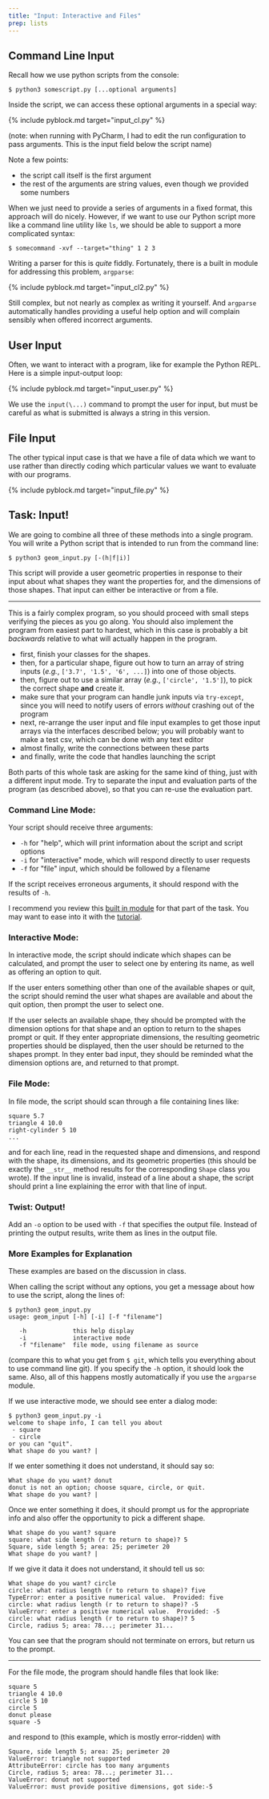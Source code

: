 ```yaml
---
title: "Input: Interactive and Files"
prep: lists
---
```


## Command Line Input

Recall how we use python scripts from the console:

~~~
$ python3 somescript.py [...optional arguments]
~~~

Inside the script, we can access these optional arguments in a special way:

{% include pyblock.md target="input_cl.py" %}

(note: when running with PyCharm, I had to edit the run configuration to pass
arguments.  This is the input field below the script name)

Note a few points:

 - the script call itself is the first argument
 - the rest of the arguments are string values, even though we provided some numbers

When we just need to provide a series of arguments in a fixed format, this approach
will do nicely.  However, if we want to use our Python script more like a command line
utility like `ls`, we should be able to support a more complicated syntax:

~~~
$ somecommand -xvf --target="thing" 1 2 3
~~~

Writing a parser for this is *quite* fiddly.  Fortunately, there is a built in
module for addressing this problem, `argparse`:

{% include pyblock.md target="input_cl2.py" %}

Still complex, but not nearly as complex as writing it yourself.  And `argparse`
automatically handles providing a useful help option and will complain sensibly when offered
incorrect arguments.

## User Input

Often, we want to interact with a program, like for example the Python REPL.  Here
is a simple input-output loop:

{% include pyblock.md target="input_user.py" %}

We use the `input(\...)` command to prompt the user for input, but must be careful
as what is submitted is always a string in this version.

## File Input

The other typical input case is that we have a file of data which we want to use
rather than directly coding which particular values we want to evaluate with
our programs.

{% include pyblock.md target="input_file.py" %}

## Task: Input!

We are going to combine all three of these methods into a single program. You
will write a Python script that is intended to run from the command line:

~~~
$ python3 geom_input.py [-(h|f|i)]
~~~

This script will provide a user geometric properties in response to their input
about what shapes they want the properties for, and the dimensions of those
shapes.  That input can either be interactive or from a file.

* * *

This is a fairly complex program, so you should proceed with small steps
verifying the pieces as you go along.  You should also implement the program from easiest
part to hardest, which in this case is probably a bit *backwards* relative to what will
actually happen in the program.

 - first, finish your classes for the shapes.
 - then, for a particular shape, figure out how to turn an array of string inputs
 (*e.g.*, `['3.7', '1.5', '6', ...]`) into one of those objects.
 - then, figure out to use a similar array (*e.g.*, `['circle', '1.5']`), to pick
 the correct shape **and** create it.
 - make sure that your program can handle junk inputs via `try-except`, since you
 will need to notify users of errors *without* crashing out of the program
 - next, re-arrange the user input and file input examples to get those input
 arrays via the interfaces described below; you will probably want to make a test csv,
 which can be done with any text editor
 - almost finally, write the connections between these parts
 - and finally, write the code that handles launching the script

Both parts of this whole task are asking for the same kind of thing, just with a
different input mode.  Try to separate the input and evaluation parts of the
program (as described above), so that you can re-use the evaluation part.

### Command Line Mode:

Your script should receive three arguments:

 - `-h` for \"help\", which will print information about the script and script
 options
 - `-i` for \"interactive\" mode, which will respond directly to user requests
 - `-f` for \"file\" input, which should be followed by a filename

If the script receives erroneous arguments, it should respond with the results
of `-h`.

I recommend you review this [built in module](https://docs.python.org/dev/library/argparse.html) for
that part of the task.  You may want to ease into it with the [tutorial](https://docs.python.org/dev/howto/argparse.html#id1).

### Interactive Mode:

In interactive mode, the script should indicate which shapes can be calculated,
and prompt the user to select one by entering its name, as well as offering an
option to quit.

If the user enters something other than one of the available shapes or quit, the
script should remind the user what shapes are available and about the quit option,
then prompt the user to select one.

If the user selects an available shape, they should be prompted with the dimension
options for that shape and an option to return to the shapes prompt or quit.
If they enter appropriate dimensions, the resulting geometric properties should be
displayed, then the user should be returned to the shapes prompt.  In they enter
bad input, they should be reminded what the dimension options are, and
returned to that prompt.

### File Mode:

In file mode, the script should scan through a file containing lines like:

~~~
square 5.7
triangle 4 10.0
right-cylinder 5 10
...
~~~

and for each line, read in the requested shape and dimensions, and respond with
the shape, its dimensions, and its geometric properties (this should be exactly
the `__str__` method results for the corresponding `Shape` class you wrote).
If the input line is invalid, instead of a line about a shape, the script should
print a line explaining the error with that line of input.

### Twist: Output!

Add an `-o` option to be used with `-f` that specifies the output file.  Instead
of printing the output results, write them as lines in the output file.

### More Examples for Explanation

These examples are based on the discussion in class.

When calling the script without any options, you get a message about how to use
the script, along the lines of:

~~~
$ python3 geom_input.py
usage: geom_input [-h] [-i] [-f "filename"]

   -h             this help display
   -i             interactive mode
   -f "filename"  file mode, using filename as source
~~~

(compare this to what you get from `$ git`, which tells you everything about to
use command line git).  If you specify the `-h` option, it should look the same.
Also, all of this happens mostly automatically if you use the `argparse` module.

If we use interactive mode, we should see enter a dialog mode:

~~~
$ python3 geom_input.py -i
welcome to shape info, I can tell you about
 - square
 - circle
or you can "quit".
What shape do you want? |
~~~

If we enter something it does not understand, it should say so:

~~~
What shape do you want? donut
donut is not an option; choose square, circle, or quit.
What shape do you want? |
~~~

Once we enter something it does, it should prompt us for the appropriate info and
also offer the opportunity to pick a different shape.

~~~
What shape do you want? square
square: what side length (r to return to shape)? 5
Square, side length 5; area: 25; perimeter 20
What shape do you want? |
~~~

If we give it data it does not understand, it should tell us so:

~~~
What shape do you want? circle
circle: what radius length (r to return to shape)? five
TypeError: enter a positive numerical value.  Provided: five
circle: what radius length (r to return to shape)? -5
ValueError: enter a positive numerical value.  Provided: -5
circle: what radius length (r to return to shape)? 5
Circle, radius 5; area: 78...; perimeter 31...
~~~

You can see that the program should not terminate on errors, but return us to
the prompt.

* * *

For the file mode, the program should handle files that look like:

~~~
square 5
triangle 4 10.0
circle 5 10
circle 5
donut please
square -5
~~~

and respond to (this example, which is mostly error-ridden) with

~~~
Square, side length 5; area: 25; perimeter 20
ValueError: triangle not supported
AttributeError: circle has too many arguments
Circle, radius 5; area: 78...; perimeter 31...
ValueError: donut not supported
ValueError: must provide positive dimensions, got side:-5
~~~
